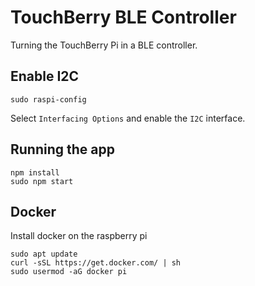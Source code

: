 # TouchBerry BLE Controller

Turning the TouchBerry Pi in a BLE controller.

## Enable I2C

```shell
sudo raspi-config
```

Select `Interfacing Options` and enable the `I2C` interface.

## Running the app

```shell
npm install
sudo npm start
```

## Docker

Install docker on the raspberry pi

```shell
sudo apt update
curl -sSL https://get.docker.com/ | sh
sudo usermod -aG docker pi
```

